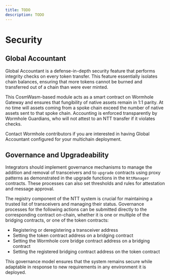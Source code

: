 ```yaml
---
title: TODO
description: TODO
---
```


# Security

## Global Accountant

Global Accountant is a defense-in-depth security feature that performs integrity checks on every token transfer. This feature essentially isolates chain balances, ensuring that more tokens cannot be burned and transferred out of a chain than were ever minted.

This CosmWasm-based module acts as a smart contract on Wormhole Gateway and ensures that fungibility of native assets remain in 1:1 parity. At no time will assets coming from a spoke chain exceed the number of native assets sent to that spoke chain. Accounting is enforced transparently by Wormhole Guardians, who will not attest to an NTT transfer if it violates checks.

Contact Wormhole contributors if you are interested in having Global Accountant configured for your multichain deployment.

## Governance and Upgradeability

Integrators should implement governance mechanisms to manage the addition and removal of transceivers and to `upgrade` contracts using proxy patterns as demonstrated in the upgrade functions in the `NttManager` contracts. These processes can also set thresholds and rules for attestation and message approval.

The registry component of the NTT system is crucial for maintaining a trusted list of transceivers and managing their status. Governance processes for the following actions can be submitted directly to the corresponding contract on-chain, whether it is one or multiple of the bridging contracts, or one of the token contracts:

- Registering or deregistering a transceiver address
- Setting the token contract address on a bridging contract
- Setting the Wormhole core bridge contract address on a bridging contract
- Setting the registered bridging contract address on the token contract

This governance model ensures that the system remains secure while adaptable in response to new requirements in any environment it is deployed.


